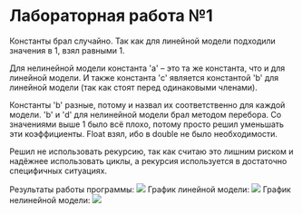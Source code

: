 # Лабораторная работа №1 #
Константы брал случайно. Так как для линейной модели подходили значения в 1, взял равными 1.

Для нелинейной модели константа 'а' – это та же константа, что и для линейной модели.
И также константа 'c' является константой 'b' для линейной модели (так как стоят перед одинаковыми членами).

Константы 'b' разные, потому и назвал их соответственно для каждой модели.
'b' и 'd' для нелинейной модели брал методом перебора. Со значениями выше 1 было всё плохо, потому просто решил уменьшать эти коэффициенты.
Float взял, ибо в double не было необходимости.

Решил не использовать рекурсию, так как считаю это лишним риском и надёжнее использовать циклы, а рекурсия используется в достаточно специфичных ситуациях.

Результаты работы программы:
![](https://github.com/Pandem1r/MMIPU-2022/blob/main/trunk/as0005907/images/Results_lab1.png)
График линейной модели:
![](https://github.com/Pandem1r/MMIPU-2022/blob/main/trunk/as0005907/images/Linear_Lab1.png)
График нелинейной модели:
![](https://github.com/Pandem1r/MMIPU-2022/blob/main/trunk/as0005907/images/Nonlinear_Lab1.png)
